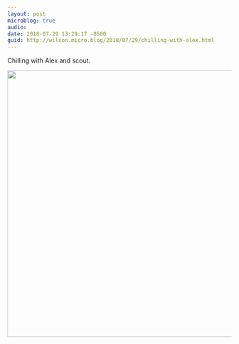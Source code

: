 ```yaml
---
layout: post
microblog: true
audio: 
date: 2018-07-29 13:29:17 -0500
guid: http://wilson.micro.blog/2018/07/29/chilling-with-alex.html
---
```

Chilling with Alex and scout. 

<img src="http://wilson.micro.blog/uploads/2018/d466646035.jpg" width="600" height="600" />
